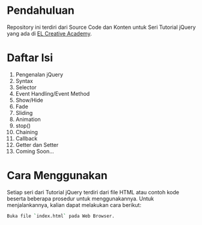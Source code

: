 # Pendahuluan
Repository ini terdiri dari Source Code dan Konten untuk Seri Tutorial jQuery yang ada di [EL Creative Academy](https://www.elcreativeacademy.com/).


# Daftar Isi
1. Pengenalan jQuery
2. Syntax
3. Selector
4. Event Handling/Event Method
5. Show/Hide
6. Fade
7. Sliding
8. Animation
9. stop()
10. Chaining
11. Callback
12. Getter dan Setter
13. Coming Soon...


# Cara Menggunakan
Setiap seri dari Tutorial jQuery terdiri dari file HTML atau contoh kode beserta beberapa prosedur untuk menggunakannya. Untuk menjalankannya, kalian dapat melakukan cara berikut:

```bash
Buka file `index.html` pada Web Browser.
```